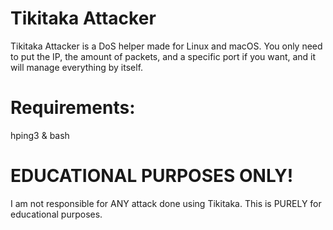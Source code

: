 # Tikitaka Attacker
Tikitaka Attacker is a DoS helper made for Linux and macOS. You only need to put the IP, the amount of packets, and a specific port if you want, and it will manage everything by itself.

# Requirements:
hping3 & bash

# EDUCATIONAL PURPOSES ONLY!
I am not responsible for ANY attack done using Tikitaka. This is PURELY for educational purposes.
